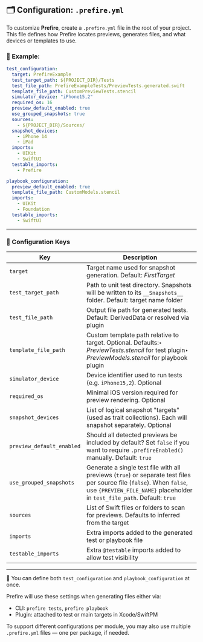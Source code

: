 ## 🗂 Configuration: `.prefire.yml`

To customize **Prefire**, create a `.prefire.yml` file in the root of your project. This file defines how Prefire locates previews, generates files, and what devices or templates to use.

### 🧪 Example:

```yaml
test_configuration:
  target: PrefireExample
  test_target_path: ${PROJECT_DIR}/Tests
  test_file_path: PrefireExampleTests/PreviewTests.generated.swift
  template_file_path: CustomPreviewTests.stencil
  simulator_device: "iPhone15,2"
  required_os: 16
  preview_default_enabled: true
  use_grouped_snapshots: true
  sources:
    - ${PROJECT_DIR}/Sources/
  snapshot_devices:
    - iPhone 14
    - iPad
  imports:
    - UIKit
    - SwiftUI
  testable_imports:
    - Prefire

playbook_configuration:
  preview_default_enabled: true
  template_file_path: CustomModels.stencil
  imports:
    - UIKit
    - Foundation
  testable_imports:
    - SwiftUI
```

---

### 🧾 Configuration Keys

| Key                       | Description                                                                                                                                      |
| ------------------------- | ------------------------------------------------------------------------------------------------------------------------------------------------ |
| `target`                  | Target name used for snapshot generation. Default: *FirstTarget*                                                                                 |
| `test_target_path`        | Path to unit test directory. Snapshots will be written to its `__Snapshots__` folder. Default: target name folder                                |
| `test_file_path`          | Output file path for generated tests. Default: DerivedData or resolved via plugin                                                                |
| `template_file_path`      | Custom template path relative to target. Optional. Defaults:‣ *PreviewTests.stencil* for test plugin‣ *PreviewModels.stencil* for playbook plugin|
| `simulator_device`        | Device identifier used to run tests (e.g. `iPhone15,2`). Optional                                                                               |
| `required_os`             | Minimal iOS version required for preview rendering. Optional                                                                                    |
| `snapshot_devices`        | List of logical snapshot "targets" (used as trait collections). Each will snapshot separately. Optional                                         |
| `preview_default_enabled` | Should all detected previews be included by default? Set `false` if you want to require `.prefireEnabled()` manually. Default: `true`           |
| `use_grouped_snapshots`   | Generate a single test file with all previews (`true`) or separate test files per source file (`false`). When `false`, use `{PREVIEW_FILE_NAME}` placeholder in `test_file_path`. Default: `true` |
| `sources`                 | List of Swift files or folders to scan for previews. Defaults to inferred from the target                                                        |
| `imports`                 | Extra imports added to the generated test or playbook file                                                                                      |
| `testable_imports`        | Extra `@testable` imports added to allow test visibility                                                                                        |

---

📌 You can define both `test_configuration` and `playbook_configuration` at once.

Prefire will use these settings when generating files either via:

- CLI: `prefire tests`, `prefire playbook`
- Plugin: attached to test or main targets in Xcode/SwiftPM

To support different configurations per module, you may also use multiple `.prefire.yml` files — one per package, if needed.
